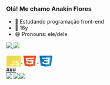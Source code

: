 ### Olá! Me chamo Anakin Flores
- 🔭 Estudando programação front-end
- 🌱 16y
- 😄 Pronouns: ele/dele
<div>
  <a href="https://github.com/EuKyno">
  <img height="180em" src="https://github-readme-stats.vercel.app/api?username=EuKyno&show_icons=true&theme=blue-green&include_all_commits=true&count_private=true"/>
  <img height="180em" src="https://github-readme-stats.vercel.app/api/top-langs/?username=EuKyno&layout=compact&langs_count=7&theme=blue-green"/>
</div>

<div style="display: inline_block"><br>
  <img align="center" alt="Rafa-Js" height="30" width="40" src="https://raw.githubusercontent.com/devicons/devicon/master/icons/javascript/javascript-plain.svg">
  <img align="center" alt="Rafa-HTML" height="30" width="40" src="https://raw.githubusercontent.com/devicons/devicon/master/icons/html5/html5-original.svg">
  <img align="center" alt="Rafa-CSS" height="30" width="40" src="https://raw.githubusercontent.com/devicons/devicon/master/icons/css3/css3-original.svg">

</div>
### 
<div>
 <a href="https://www.instagram.com/_eukyno/" target="_blank"><img src="https://img.shields.io/badge/-Instagram-%23E4405F?style=for-the-badge&logo=instagram&logoColor=white" target="_blank"></a>
  <a href = "mailto:contatoanakin.flores@gmail.com"><img src="https://img.shields.io/badge/-Gmail-%23333?style=for-the-badge&logo=gmail&logoColor=white" 
    <a href="https://www.linkedin.com/in/anakin-flores-229011240/" target="_blank"><img src="https://img.shields.io/badge/-LinkedIn-%230077B5?style=for-the-badge&logo=linkedin&logoColor=white" target="_blank"></a> 
    
    
</div>